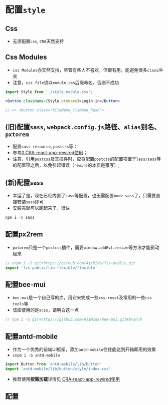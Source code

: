 # 配置`style`

## Css

* 无须配置`css`, `CRA`天然支持

## Css Modules

* `css Modules`亦天然支持，尽管有些人不喜欢，但很有用，能避免很多`class`冲突
* 注意，`css file`须以`module.css`后缀命名，否则不成功

```jsx
import Style from './style.module.css';

<Button className={Style.btnName}>Login in</Button>

// => <button class='fileName_clsName_hash'>
```

## (旧)配置`sass`, `webpack.config.js`路径、`alias`别名、`pxtorem`

* 配置`sass-resource`, `postcss`等：
* 参考[0.CRA-react-app-rewired使用](../Config/00.react-app-rewired.md)；
* 注意，引用`postcss`及其插件时，应将配置`postcss`的配置项置于`less/sass`等的配置项之后，以免引起错误（`rewire`的本质是覆写）;


## (新)配置`sass`

* 幸运了是，现在已经内置了`sass`等配置，也无需配置`node-sass`了，只需要直接安装`sass`即可
* 安装完就可以跑起来了，很快

```bash
npm i -D sass
```


## 配置px2rem

* `pxtorem`只是一个`postcss`插件，需要`window.addEvt.resize`等方法才能驱动起来

```js
// cnpm i -S git+https://github.com/AjiMIde/fzs-public.git
import 'fzs-public/lib-flexible/flexible'
```

## 配置bee-mui

* `bee-mui`是一个自己写的库，用它来完成一些`css-reset`及常用的一些`css tools`等
* 该库使用的是`scss`，请明白这一点

```js
// npm i -S git+https://github.com/AjiMIde/bee-mui.git#branch

```



## 配置antd-mobile

* 作为一个优秀的前端UI框架，添加`antd-mobile`往往能达到开箱即用的效果
* `cnpm i -S antd-mobile`

```js
import Button from 'antd-mobile/lib/button'
import 'antd-mobile/lib/button/style/index.css'
```

* 推荐使用**按需加载**详情见 [CRA-react-app-rewired使用](../Config/00.react-app-rewired.md)


## 配置
